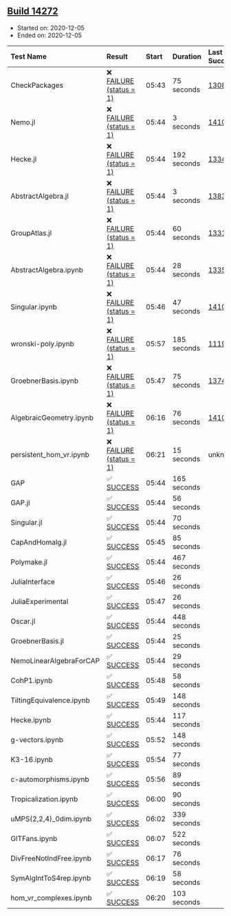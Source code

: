 ## [Build 14272](https://oscarci.mathematik.uni-kl.de/job/oscar/14272/)

* Started on: 2020-12-05
* Ended on: 2020-12-05

| Test Name    | Result | Start | Duration | Last Success | First Failure |
|:-------------|:-------|:------|:---------|:-------------|:--------------|
| CheckPackages | ❌ [FAILURE (status = 1)](https://oscarci.mathematik.uni-kl.de/job/oscar/14272/artifact/logs/build-14272/CheckPackages.log) | 05:43 | 75 seconds | [13085](https://oscarci.mathematik.uni-kl.de/job/oscar/13085/) | [13086](https://oscarci.mathematik.uni-kl.de/job/oscar/13086/) |
| Nemo.jl | ❌ [FAILURE (status = 1)](https://oscarci.mathematik.uni-kl.de/job/oscar/14272/artifact/logs/build-14272/Nemo.jl.log) | 05:44 | 3 seconds | [14101](https://oscarci.mathematik.uni-kl.de/job/oscar/14101/) | [14102](https://oscarci.mathematik.uni-kl.de/job/oscar/14102/) |
| Hecke.jl | ❌ [FAILURE (status = 1)](https://oscarci.mathematik.uni-kl.de/job/oscar/14272/artifact/logs/build-14272/Hecke.jl.log) | 05:44 | 192 seconds | [13341](https://oscarci.mathematik.uni-kl.de/job/oscar/13341/) | [13342](https://oscarci.mathematik.uni-kl.de/job/oscar/13342/) |
| AbstractAlgebra.jl | ❌ [FAILURE (status = 1)](https://oscarci.mathematik.uni-kl.de/job/oscar/14272/artifact/logs/build-14272/AbstractAlgebra.jl.log) | 05:44 | 3 seconds | [13837](https://oscarci.mathematik.uni-kl.de/job/oscar/13837/) | [13838](https://oscarci.mathematik.uni-kl.de/job/oscar/13838/) |
| GroupAtlas.jl | ❌ [FAILURE (status = 1)](https://oscarci.mathematik.uni-kl.de/job/oscar/14272/artifact/logs/build-14272/GroupAtlas.jl.log) | 05:44 | 60 seconds | [13311](https://oscarci.mathematik.uni-kl.de/job/oscar/13311/) | [13312](https://oscarci.mathematik.uni-kl.de/job/oscar/13312/) |
| AbstractAlgebra.ipynb | ❌ [FAILURE (status = 1)](https://oscarci.mathematik.uni-kl.de/job/oscar/14272/artifact/logs/build-14272/AbstractAlgebra.ipynb.log) | 05:44 | 28 seconds | [13355](https://oscarci.mathematik.uni-kl.de/job/oscar/13355/) | [13356](https://oscarci.mathematik.uni-kl.de/job/oscar/13356/) |
| Singular.ipynb | ❌ [FAILURE (status = 1)](https://oscarci.mathematik.uni-kl.de/job/oscar/14272/artifact/logs/build-14272/Singular.ipynb.log) | 05:46 | 47 seconds | [14101](https://oscarci.mathematik.uni-kl.de/job/oscar/14101/) | [14102](https://oscarci.mathematik.uni-kl.de/job/oscar/14102/) |
| wronski-poly.ipynb | ❌ [FAILURE (status = 1)](https://oscarci.mathematik.uni-kl.de/job/oscar/14272/artifact/logs/build-14272/wronski-poly.ipynb.log) | 05:57 | 185 seconds | [11192](https://oscarci.mathematik.uni-kl.de/job/oscar/11192/) | [11193](https://oscarci.mathematik.uni-kl.de/job/oscar/11193/) |
| GroebnerBasis.ipynb | ❌ [FAILURE (status = 1)](https://oscarci.mathematik.uni-kl.de/job/oscar/14272/artifact/logs/build-14272/GroebnerBasis.ipynb.log) | 05:47 | 75 seconds | [13748](https://oscarci.mathematik.uni-kl.de/job/oscar/13748/) | [13749](https://oscarci.mathematik.uni-kl.de/job/oscar/13749/) |
| AlgebraicGeometry.ipynb | ❌ [FAILURE (status = 1)](https://oscarci.mathematik.uni-kl.de/job/oscar/14272/artifact/logs/build-14272/AlgebraicGeometry.ipynb.log) | 06:16 | 76 seconds | [14101](https://oscarci.mathematik.uni-kl.de/job/oscar/14101/) | [14102](https://oscarci.mathematik.uni-kl.de/job/oscar/14102/) |
| persistent_hom_vr.ipynb | ❌ [FAILURE (status = 1)](https://oscarci.mathematik.uni-kl.de/job/oscar/14272/artifact/logs/build-14272/persistent_hom_vr.ipynb.log) | 06:21 | 15 seconds | unknown | unknown |
| GAP | ✅ [SUCCESS](https://oscarci.mathematik.uni-kl.de/job/oscar/14272/artifact/logs/build-14272/GAP.log) | 05:44 | 165 seconds |  |  |
| GAP.jl | ✅ [SUCCESS](https://oscarci.mathematik.uni-kl.de/job/oscar/14272/artifact/logs/build-14272/GAP.jl.log) | 05:44 | 56 seconds |  |  |
| Singular.jl | ✅ [SUCCESS](https://oscarci.mathematik.uni-kl.de/job/oscar/14272/artifact/logs/build-14272/Singular.jl.log) | 05:44 | 70 seconds |  |  |
| CapAndHomalg.jl | ✅ [SUCCESS](https://oscarci.mathematik.uni-kl.de/job/oscar/14272/artifact/logs/build-14272/CapAndHomalg.jl.log) | 05:45 | 85 seconds |  |  |
| Polymake.jl | ✅ [SUCCESS](https://oscarci.mathematik.uni-kl.de/job/oscar/14272/artifact/logs/build-14272/Polymake.jl.log) | 05:44 | 467 seconds |  |  |
| JuliaInterface | ✅ [SUCCESS](https://oscarci.mathematik.uni-kl.de/job/oscar/14272/artifact/logs/build-14272/JuliaInterface.log) | 05:46 | 26 seconds |  |  |
| JuliaExperimental | ✅ [SUCCESS](https://oscarci.mathematik.uni-kl.de/job/oscar/14272/artifact/logs/build-14272/JuliaExperimental.log) | 05:47 | 26 seconds |  |  |
| Oscar.jl | ✅ [SUCCESS](https://oscarci.mathematik.uni-kl.de/job/oscar/14272/artifact/logs/build-14272/Oscar.jl.log) | 05:44 | 448 seconds |  |  |
| GroebnerBasis.jl | ✅ [SUCCESS](https://oscarci.mathematik.uni-kl.de/job/oscar/14272/artifact/logs/build-14272/GroebnerBasis.jl.log) | 05:44 | 25 seconds |  |  |
| NemoLinearAlgebraForCAP | ✅ [SUCCESS](https://oscarci.mathematik.uni-kl.de/job/oscar/14272/artifact/logs/build-14272/NemoLinearAlgebraForCAP.log) | 05:44 | 29 seconds |  |  |
| CohP1.ipynb | ✅ [SUCCESS](https://oscarci.mathematik.uni-kl.de/job/oscar/14272/artifact/logs/build-14272/CohP1.ipynb.log) | 05:48 | 58 seconds |  |  |
| TiltingEquivalence.ipynb | ✅ [SUCCESS](https://oscarci.mathematik.uni-kl.de/job/oscar/14272/artifact/logs/build-14272/TiltingEquivalence.ipynb.log) | 05:49 | 148 seconds |  |  |
| Hecke.ipynb | ✅ [SUCCESS](https://oscarci.mathematik.uni-kl.de/job/oscar/14272/artifact/logs/build-14272/Hecke.ipynb.log) | 05:44 | 117 seconds |  |  |
| g-vectors.ipynb | ✅ [SUCCESS](https://oscarci.mathematik.uni-kl.de/job/oscar/14272/artifact/logs/build-14272/g-vectors.ipynb.log) | 05:52 | 148 seconds |  |  |
| K3-16.ipynb | ✅ [SUCCESS](https://oscarci.mathematik.uni-kl.de/job/oscar/14272/artifact/logs/build-14272/K3-16.ipynb.log) | 05:54 | 77 seconds |  |  |
| c-automorphisms.ipynb | ✅ [SUCCESS](https://oscarci.mathematik.uni-kl.de/job/oscar/14272/artifact/logs/build-14272/c-automorphisms.ipynb.log) | 05:56 | 89 seconds |  |  |
| Tropicalization.ipynb | ✅ [SUCCESS](https://oscarci.mathematik.uni-kl.de/job/oscar/14272/artifact/logs/build-14272/Tropicalization.ipynb.log) | 06:00 | 90 seconds |  |  |
| uMPS(2,2,4)_0dim.ipynb | ✅ [SUCCESS](https://oscarci.mathematik.uni-kl.de/job/oscar/14272/artifact/logs/build-14272/uMPS-2-2-4-_0dim.ipynb.log) | 06:02 | 339 seconds |  |  |
| GITFans.ipynb | ✅ [SUCCESS](https://oscarci.mathematik.uni-kl.de/job/oscar/14272/artifact/logs/build-14272/GITFans.ipynb.log) | 06:07 | 522 seconds |  |  |
| DivFreeNotIndFree.ipynb | ✅ [SUCCESS](https://oscarci.mathematik.uni-kl.de/job/oscar/14272/artifact/logs/build-14272/DivFreeNotIndFree.ipynb.log) | 06:17 | 76 seconds |  |  |
| SymAlgIntToS4rep.ipynb | ✅ [SUCCESS](https://oscarci.mathematik.uni-kl.de/job/oscar/14272/artifact/logs/build-14272/SymAlgIntToS4rep.ipynb.log) | 06:19 | 58 seconds |  |  |
| hom_vr_complexes.ipynb | ✅ [SUCCESS](https://oscarci.mathematik.uni-kl.de/job/oscar/14272/artifact/logs/build-14272/hom_vr_complexes.ipynb.log) | 06:20 | 103 seconds |  |  |
